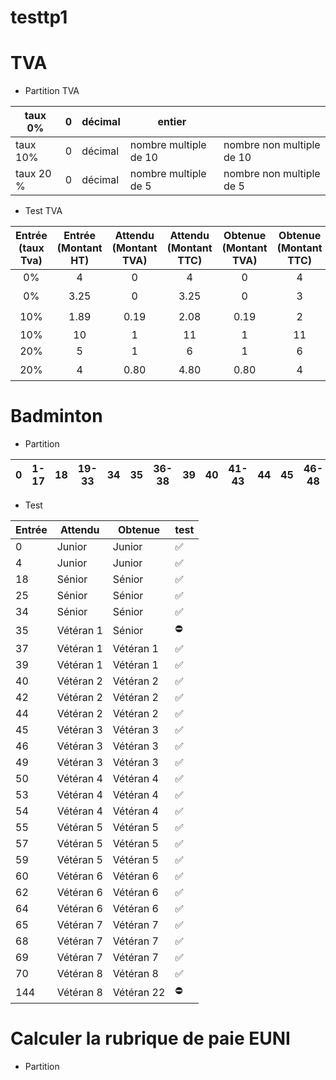 # testtp1

# TVA

* Partition TVA



| taux 0%   | 0 | décimal | entier                |                           |
|-----------|---|---------|-----------------------|---------------------------|
| taux 10%  | 0 | décimal | nombre multiple de 10 | nombre non multiple de 10 |
| taux 20 % | 0 | décimal | nombre multiple de 5  | nombre non multiple de 5  |

* Test TVA

| Entrée (taux Tva) | Entrée (Montant HT) | Attendu (Montant TVA) | Attendu (Montant TTC) | Obtenue (Montant TVA) | Obtenue (Montant TTC) |        Test        |
|:-----------------:|:-------------------:|:---------------------:|:---------------------:|:---------------------:|:---------------------:|:------------------:|
|         0%        |          4          |           0           |           4           |           0           |           4           | :white_check_mark: |
|         0%        |         3.25        |           0           |          3.25         |           0           |           3           |     :no_entry:     |
|        10%        |         1.89        |          0.19         |          2.08         |          0.19         |           2           |     :no_entry:     |
|        10%        |          10         |           1           |           11          |           1           |           11          | :white_check_mark: |
|        20%        |          5          |           1           |           6           |           1           |           6           | :white_check_mark: |
|        20%        |          4          |          0.80         |          4.80         |          0.80         |           4           |     :no_entry:     |

# Badminton

* Partition

| 0 | 1-17 | 18 | 19-33 | 34 | 35 | 36-38 | 39 | 40 | 41-43 | 44 | 45 | 46-48 | 49 | 50 | 51-53 | 54 | 55 | 56-58 | 59 | 60 | 61-63 | 64 | 65 | 66-68 | 69 | 70 | 71+ |
|---|------|----|-------|----|----|-------|----|----|-------|----|----|-------|----|----|-------|----|----|-------|----|----|-------|----|----|-------|----|----|-----|

* Test

| Entrée | Attendu   | Obtenue    | test               |
|--------|-----------|------------|--------------------|
| 0      | Junior    | Junior     | :white_check_mark: |
| 4      | Junior    | Junior     | :white_check_mark: |
| 18     | Sénior    | Sénior     | :white_check_mark: |
| 25     | Sénior    | Sénior     | :white_check_mark: |
| 34     | Sénior    | Sénior     | :white_check_mark: |
| 35     | Vétéran 1 | Sénior     | :no_entry:         |
| 37     | Vétéran 1 | Vétéran 1  | :white_check_mark: |
| 39     | Vétéran 1 | Vétéran 1  | :white_check_mark: |
| 40     | Vétéran 2 | Vétéran 2  | :white_check_mark: |
| 42     | Vétéran 2 | Vétéran 2  | :white_check_mark: |
| 44     | Vétéran 2 | Vétéran 2  | :white_check_mark: |
| 45     | Vétéran 3 | Vétéran 3  | :white_check_mark: |
| 46     | Vétéran 3 | Vétéran 3  | :white_check_mark: |
| 49     | Vétéran 3 | Vétéran 3  | :white_check_mark: |
| 50     | Vétéran 4 | Vétéran 4  | :white_check_mark: |
| 53     | Vétéran 4 | Vétéran 4  | :white_check_mark: |
| 54     | Vétéran 4 | Vétéran 4  | :white_check_mark: |
| 55     | Vétéran 5 | Vétéran 5  | :white_check_mark: |
| 57     | Vétéran 5 | Vétéran 5  | :white_check_mark: |
| 59     | Vétéran 5 | Vétéran 5  | :white_check_mark: |
| 60     | Vétéran 6 | Vétéran 6  | :white_check_mark: |
| 62     | Vétéran 6 | Vétéran 6  | :white_check_mark: |
| 64     | Vétéran 6 | Vétéran 6  | :white_check_mark: |
| 65     | Vétéran 7 | Vétéran 7  | :white_check_mark: |
| 68     | Vétéran 7 | Vétéran 7  | :white_check_mark: |
| 69     | Vétéran 7 | Vétéran 7  | :white_check_mark: |
| 70     | Vétéran 8 | Vétéran 8  | :white_check_mark: |
| 144    | Vétéran 8 | Vétéran 22 | :no_entry:         |

# Calculer la rubrique de paie EUNI

* Partition

